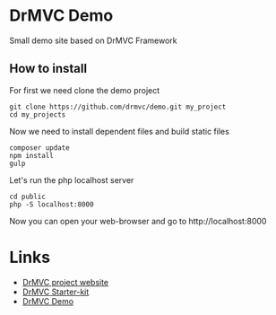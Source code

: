# DrMVC Demo

Small demo site based on DrMVC Framework

## How to install

For first we need clone the demo project

    git clone https://github.com/drmvc/demo.git my_project
    cd my_projects

Now we need to install dependent files and build static files

    composer update
    npm install
    gulp

Let's run the php localhost server

    cd public
    php -S localhost:8000

Now you can open your web-browser and go to http://localhost:8000

# Links

* [DrMVC project website](https://drmvc.com/)
* [DrMVC Starter-kit](https://github.com/drmvc/app)
* [DrMVC Demo](https://github.com/drmvc/demo)

